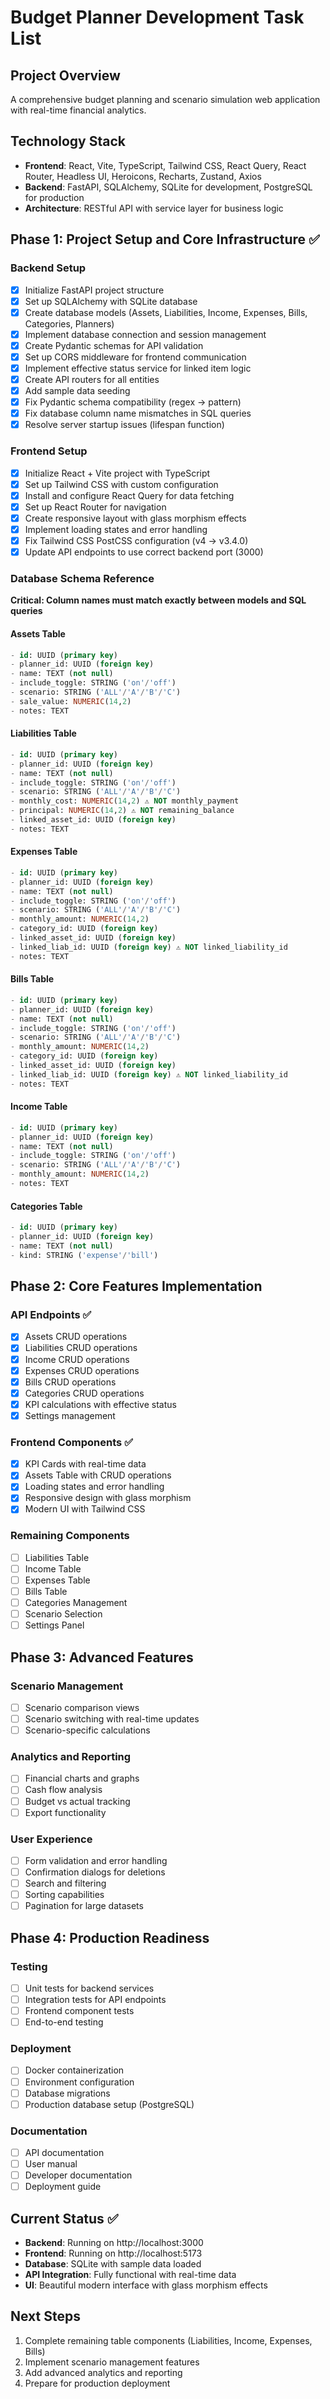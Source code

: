 # Budget Planner Development Task List

## Project Overview
A comprehensive budget planning and scenario simulation web application with real-time financial analytics.

## Technology Stack
- **Frontend**: React, Vite, TypeScript, Tailwind CSS, React Query, React Router, Headless UI, Heroicons, Recharts, Zustand, Axios
- **Backend**: FastAPI, SQLAlchemy, SQLite for development, PostgreSQL for production
- **Architecture**: RESTful API with service layer for business logic

## Phase 1: Project Setup and Core Infrastructure ✅

### Backend Setup
- [x] Initialize FastAPI project structure
- [x] Set up SQLAlchemy with SQLite database
- [x] Create database models (Assets, Liabilities, Income, Expenses, Bills, Categories, Planners)
- [x] Implement database connection and session management
- [x] Create Pydantic schemas for API validation
- [x] Set up CORS middleware for frontend communication
- [x] Implement effective status service for linked item logic
- [x] Create API routers for all entities
- [x] Add sample data seeding
- [x] Fix Pydantic schema compatibility (regex → pattern)
- [x] Fix database column name mismatches in SQL queries
- [x] Resolve server startup issues (lifespan function)

### Frontend Setup
- [x] Initialize React + Vite project with TypeScript
- [x] Set up Tailwind CSS with custom configuration
- [x] Install and configure React Query for data fetching
- [x] Set up React Router for navigation
- [x] Create responsive layout with glass morphism effects
- [x] Implement loading states and error handling
- [x] Fix Tailwind CSS PostCSS configuration (v4 → v3.4.0)
- [x] Update API endpoints to use correct backend port (3000)

### Database Schema Reference
**Critical: Column names must match exactly between models and SQL queries**

#### Assets Table
```sql
- id: UUID (primary key)
- planner_id: UUID (foreign key)
- name: TEXT (not null)
- include_toggle: STRING ('on'/'off')
- scenario: STRING ('ALL'/'A'/'B'/'C')
- sale_value: NUMERIC(14,2)
- notes: TEXT
```

#### Liabilities Table
```sql
- id: UUID (primary key)
- planner_id: UUID (foreign key)
- name: TEXT (not null)
- include_toggle: STRING ('on'/'off')
- scenario: STRING ('ALL'/'A'/'B'/'C')
- monthly_cost: NUMERIC(14,2) ⚠️ NOT monthly_payment
- principal: NUMERIC(14,2) ⚠️ NOT remaining_balance
- linked_asset_id: UUID (foreign key)
- notes: TEXT
```

#### Expenses Table
```sql
- id: UUID (primary key)
- planner_id: UUID (foreign key)
- name: TEXT (not null)
- include_toggle: STRING ('on'/'off')
- scenario: STRING ('ALL'/'A'/'B'/'C')
- monthly_amount: NUMERIC(14,2)
- category_id: UUID (foreign key)
- linked_asset_id: UUID (foreign key)
- linked_liab_id: UUID (foreign key) ⚠️ NOT linked_liability_id
- notes: TEXT
```

#### Bills Table
```sql
- id: UUID (primary key)
- planner_id: UUID (foreign key)
- name: TEXT (not null)
- include_toggle: STRING ('on'/'off')
- scenario: STRING ('ALL'/'A'/'B'/'C')
- monthly_amount: NUMERIC(14,2)
- category_id: UUID (foreign key)
- linked_asset_id: UUID (foreign key)
- linked_liab_id: UUID (foreign key) ⚠️ NOT linked_liability_id
- notes: TEXT
```

#### Income Table
```sql
- id: UUID (primary key)
- planner_id: UUID (foreign key)
- name: TEXT (not null)
- include_toggle: STRING ('on'/'off')
- scenario: STRING ('ALL'/'A'/'B'/'C')
- monthly_amount: NUMERIC(14,2)
- notes: TEXT
```

#### Categories Table
```sql
- id: UUID (primary key)
- planner_id: UUID (foreign key)
- name: TEXT (not null)
- kind: STRING ('expense'/'bill')
```

## Phase 2: Core Features Implementation

### API Endpoints ✅
- [x] Assets CRUD operations
- [x] Liabilities CRUD operations
- [x] Income CRUD operations
- [x] Expenses CRUD operations
- [x] Bills CRUD operations
- [x] Categories CRUD operations
- [x] KPI calculations with effective status
- [x] Settings management

### Frontend Components ✅
- [x] KPI Cards with real-time data
- [x] Assets Table with CRUD operations
- [x] Loading states and error handling
- [x] Responsive design with glass morphism
- [x] Modern UI with Tailwind CSS

### Remaining Components
- [ ] Liabilities Table
- [ ] Income Table
- [ ] Expenses Table
- [ ] Bills Table
- [ ] Categories Management
- [ ] Scenario Selection
- [ ] Settings Panel

## Phase 3: Advanced Features

### Scenario Management
- [ ] Scenario comparison views
- [ ] Scenario switching with real-time updates
- [ ] Scenario-specific calculations

### Analytics and Reporting
- [ ] Financial charts and graphs
- [ ] Cash flow analysis
- [ ] Budget vs actual tracking
- [ ] Export functionality

### User Experience
- [ ] Form validation and error handling
- [ ] Confirmation dialogs for deletions
- [ ] Search and filtering
- [ ] Sorting capabilities
- [ ] Pagination for large datasets

## Phase 4: Production Readiness

### Testing
- [ ] Unit tests for backend services
- [ ] Integration tests for API endpoints
- [ ] Frontend component tests
- [ ] End-to-end testing

### Deployment
- [ ] Docker containerization
- [ ] Environment configuration
- [ ] Database migrations
- [ ] Production database setup (PostgreSQL)

### Documentation
- [ ] API documentation
- [ ] User manual
- [ ] Developer documentation
- [ ] Deployment guide

## Current Status ✅
- **Backend**: Running on http://localhost:3000
- **Frontend**: Running on http://localhost:5173
- **Database**: SQLite with sample data loaded
- **API Integration**: Fully functional with real-time data
- **UI**: Beautiful modern interface with glass morphism effects

## Next Steps
1. Complete remaining table components (Liabilities, Income, Expenses, Bills)
2. Implement scenario management features
3. Add advanced analytics and reporting
4. Prepare for production deployment
